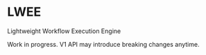 # LWEE

Lightweight Workflow Execution Engine

Work in progress. V1 API may introduce breaking changes anytime.
